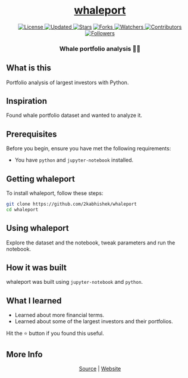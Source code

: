 <div align = "center">

<h1><a href="https://2kabhishek.github.io/whaleport">whaleport</a></h1>

<a href="https://github.com/2KAbhishek/whaleport/blob/main/LICENSE">
<img alt="License" src="https://img.shields.io/github/license/2kabhishek/whaleport?style=plastic&color=white&label=License"> </a>

<a href="https://github.com/2KAbhishek/whaleport/pulse">
<img alt="Updated" src="https://img.shields.io/github/last-commit/2kabhishek/whaleport?style=plastic&color=e30724&label=Updated"> </a>

<a href="https://github.com/2KAbhishek/whaleport/stargazers">
<img alt="Stars" src="https://img.shields.io/github/stars/2kabhishek/whaleport?style=plastic&color=00d451&label=Stars"></a>

<a href="https://github.com/2KAbhishek/whaleport/network/members">
<img alt="Forks" src="https://img.shields.io/github/forks/2kabhishek/whaleport?style=plastic&color=1688f0&label=Forks"> </a>

<a href="https://github.com/2KAbhishek/whaleport/watchers">
<img alt="Watchers" src="https://img.shields.io/github/watchers/2kabhishek/whaleport?style=plastic&color=ff5500&label=Watchers"> </a>

<a href="https://github.com/2KAbhishek/whaleport/graphs/contributors">
<img alt="Contributors" src="https://img.shields.io/github/contributors/2kabhishek/whaleport?style=plastic&color=f0f&label=Contributors"> </a>

<a href="https://github.com/2KAbhishek?tab=followers">
<img alt="Followers" src="https://img.shields.io/github/followers/2kabhishek?color=222&style=plastic&label=Followers"> </a>

<h3>Whale portfolio analysis 🐋💸</h3>

</div>

## What is this

Portfolio analysis of largest investors with Python.

## Inspiration

Found whale portfolio dataset and wanted to analyze it.

## Prerequisites

Before you begin, ensure you have met the following requirements:

- You have `python` and `jupyter-notebook` installed.

## Getting whaleport

To install whaleport, follow these steps:

```bash
git clone https://github.com/2kabhishek/whaleport
cd whaleport
```

## Using whaleport

Explore the dataset and the notebook, tweak parameters and run the notebook.

## How it was built

whaleport was built using `jupyter-notebook` and `python`.

## What I learned

- Learned about more financial terms.
- Learned about some of the largest investors and their portfolios.

Hit the ⭐ button if you found this useful.

## More Info

<div align="center">

<a href="https://github.com/2KAbhishek/whaleport">Source</a> | <a href="https://2kabhishek.github.io/whaleport">Website</a>

</div>
